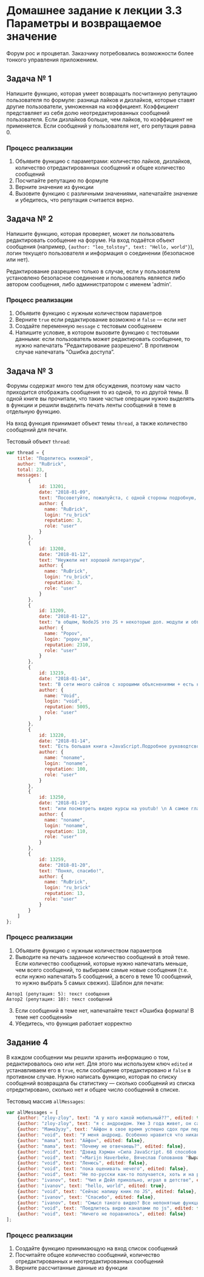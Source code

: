 # Домашнее задание к лекции 3.3 Параметры и возвращаемое значение

Форум рос и процветал. Заказчику потребовались возможности более тонкого управления приложением.

## Задача № 1

Напишите функцию, которая умеет возвращать посчитанную репутацию пользователя по формуле: разница лайков и дизлайков, которые ставят другие пользователи, умноженная на коэффициент. Коэффициент представляет из себя долю неотредактированных сообщений пользователя. Если дизлайков больше, чем лайков, то коэффициент не применяется. Если сообщений у пользователя нет, его репутация равна 0.

### Процесс реализации
1. Объявите функцию с параметрами: количество лайков, дизлайков, количество отредактированных сообщений и общее количество сообщений
2. Посчитайте репутацию по формуле
3. Верните значение из функции
4. Вызовите функцию с различными значениями, напечатайте значение и убедитесь, что репутация считается верно. 

## Задача № 2

Напишите функцию, которая проверяет, может ли пользователь редактировать сообщение на форуме. На вход подаётся объект сообщения (например, `{author: "leo_tolstoy", text: "Hello, world"}`), логин текущего пользователя и информация о соединении (безопасное или нет). 

Редактирование разрешено только в случае, если у пользователя установлено безопасное соединение и пользователь является либо автором сообщения, либо администратором с именем 'admin'.

### Процесс реализации
1. Объявите функцию с нужным количеством параметров
2. Верните `true` если редактирование возможно и `false` — если нет
3. Создайте переменную `message` с тестовым сообщением
4. Напишите условие, в котором вызовите функцию с тестовыми данными: если пользователь может редактировать сообщение, то нужно напечатать “Редактирование разрешено”. В противном случае напечатать “Ошибка доступа”. 

## Задача № 3

Форумы содержат много тем для обсуждения, поэтому нам часто приходится отображать сообщения то из одной, то из другой темы. В одной книге вы прочитали, что такие частые операции нужно выделять в функции и решили выделить печать ленты сообщений в теме в отдельную функцию.

На вход функция принимает объект темы `thread`, а также количество сообщений для печати. 

Тестовый объект `thread`:
```js
var thread = {
    title: "Поделитесь книжкой",
    author: "RuBrick",
    total: 23,
    messages: [
        {
            id: 13201,
            date: "2018-01-09",
            text: "Посоветуйте, пожалуйста, с одной стороны подробную, а с другой доступную для понимания книгу по javascript. Спасибо",
            author: {
              name: "RuBrick",
              login: "ru_brick"
              reputation: 3,
              role: "user"
            }
        },
        {
            id: 13208,
            date: "2018-01-12",
            text: "Неужели нет хорошей литературы",
            author: {
              name: "RuBrick",
              login: "ru_brick",
              reputation: 3,
              role: "user"
            }
        },
        {
            id: 13209,
            date: "2018-01-12",
            text: "в общем, NodeJS это JS + некоторые доп. модули и объекты. Тебе нужна литература по самому JS и дока на официальном сайте.",
            author: {
              name: "Popov",
              login: "popov_ma",
              reputation: 2310,
              role: "user"
            }
        },
        {
            id: 13219,
            date: "2018-01-14",
            text: "В сети много сайтов с хорошими объяснениями + есть курсы",
            author: {
              name: "Void",
              login: "void",
              reputation: 5005,
              role: "user"
            }
        },
        {
            id: 13220,
            date: "2018-01-14",
            text: "Есть большая книга «JavaScript.Подробное руководтсво», потом смотришь документацию",
            author: {
              name: "noname",
              login: "noname",
              reputation: 100,
              role: "user"
            }
        },
        {
            id: 13250,
            date: "2018-01-19",
            text: "или посмотреть видео курсы на youtub! \n А самое главное практика! и этот форум лучшая тренировочная площадка!",
            author: {
              name: "noname",
              login: "noname",
              reputation: 110,
              role: "user"
            }
        },
        {
            id: 13259,
            date: "2018-01-20",
            text: "Понял, спасибо!",
            author: {
              name: "RuBrick",
              login: "ru_brick"
              reputation: 13,
              role: "user"
            }
        }
    ]
};
```

### Процесс реализации
1. Объявите функцию с нужным количеством параметров
2. Выводите на печать заданное количество сообщений в этой теме. Если количество сообщений, которые нужно напечатать меньше, чем всего сообщений, то выбираем самые новые сообщения (т.е. если нужно напечатать 5 сообщений, а всего в теме 10 сообщений, то нужно выбрать 5 самых свежих). Шаблон для печати:
```
Автор1 (репутация: 5): текст сообщения
Автор2 (репутация: 10): текст сообщений
```
3. Если сообщений в теме нет, напечатайте текст «Ошибка формата! В теме нет сообщений»
4. Убедитесь, что функция работает корректно

## Задание 4

В каждом сообщении мы решили хранить информацию о том, редактировалось оно или нет. Для этого мы используем ключ `edited` и устанавливаем его в `true`, если сообщение отредактировано и `false` в противном случае. Нужно написать функцию, которая по списку сообщений возвращала бы статистику — сколько сообщений из списка отредктировано, сколько нет и общее число сообщений в списке.

Тестовыq массив `allMessages`:
```js
var allMessages = [
    {author: "zloy-zloy", text: "А у кого какой мобильный??", edited: true},
    {author: "zloy-zloy", text: "я с андроидом. Уже 3 года живет, он самым крепким оказался, пережил 2 утопления", edited: false},
    {author: "МамаЗузу", text: "Айфон в свое время успешно сдох при первом же падении на кафельную плитку.", edited: false},
    {author: "void", text: "У меня андроид. Особенно нравится что никаких заморочек с с айтюнс", edited: false}
    {author: "mama", text: "Айфон", edited: false},
    {author: "mama", text: "Почему не отвечаешь?", edited: false},
    {author: "void", text: "Дэвид Хэрман «Сила JavaScript. 68 способов эффективного использования JS», edited: false},
    {author: "void", text: "«Marijn Haverbeke, Вячеслав Голованов "Выразительный javascript: Введение»", edited: false},
    {author: "void", text: "Ленюсь", edited: false},
    {author: "void", text: "пока оценивать нечего", edited: false},
    {author: "void", text: "Не по-русски как-то получается, хоть и на русском.", edited: false},
    {author: "ivanov", text: "Чип и Дейл прикольно, играл в детстве", edited: false},
    {author: "ivanov", text: "hello, world", edited: true},
    {author: "void", text: "Сейчас напишу кник по JS", edited: false},
    {author: "ivanov", text: "Спасибо", edited: false},
    {author: "ivanov", text: "Смысл такого видео? Все непонятные функции приходится самому смотреть. Надо не так делать. Пишете код - объясняете сразу что к чему голосом, ну или там текстом хотя бы, хотя лучше голосом.", edited: true},
    {author: "void", text: "Поедлитесь видео каналами по js", edited: false},
    {author: "void", text: "Ничего не поравнилось", edited: false}
];
```

### Процесс реализации
1. Создайте функцию принимающую на вход список сообщений
2. Посчитайте общее количество сообщений, количество отредактированных и неотредактированных сообщений
3. Верните рассчитанные данные из функции
